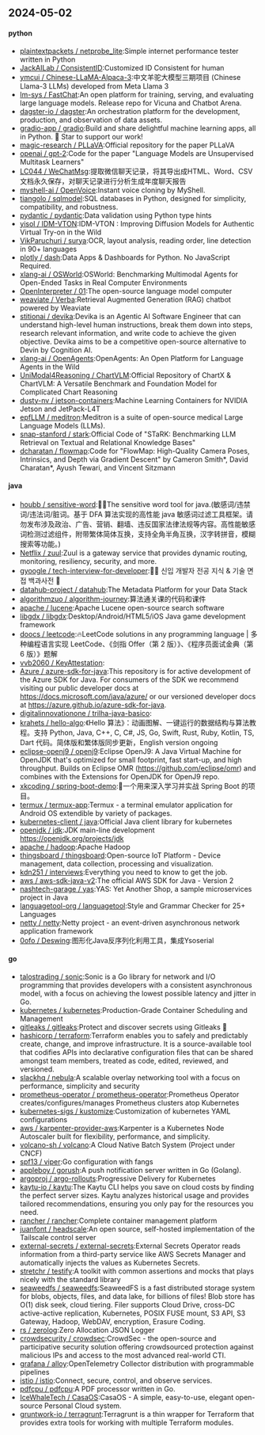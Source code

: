 ## 2024-05-02

#### python
* [plaintextpackets / netprobe_lite](https://github.com/plaintextpackets/netprobe_lite):Simple internet performance tester written in Python
* [JackAILab / ConsistentID](https://github.com/JackAILab/ConsistentID):Customized ID Consistent for human
* [ymcui / Chinese-LLaMA-Alpaca-3](https://github.com/ymcui/Chinese-LLaMA-Alpaca-3):中文羊驼大模型三期项目 (Chinese Llama-3 LLMs) developed from Meta Llama 3
* [lm-sys / FastChat](https://github.com/lm-sys/FastChat):An open platform for training, serving, and evaluating large language models. Release repo for Vicuna and Chatbot Arena.
* [dagster-io / dagster](https://github.com/dagster-io/dagster):An orchestration platform for the development, production, and observation of data assets.
* [gradio-app / gradio](https://github.com/gradio-app/gradio):Build and share delightful machine learning apps, all in Python. 🌟 Star to support our work!
* [magic-research / PLLaVA](https://github.com/magic-research/PLLaVA):Official repository for the paper PLLaVA
* [openai / gpt-2](https://github.com/openai/gpt-2):Code for the paper "Language Models are Unsupervised Multitask Learners"
* [LC044 / WeChatMsg](https://github.com/LC044/WeChatMsg):提取微信聊天记录，将其导出成HTML、Word、CSV文档永久保存，对聊天记录进行分析生成年度聊天报告
* [myshell-ai / OpenVoice](https://github.com/myshell-ai/OpenVoice):Instant voice cloning by MyShell.
* [tiangolo / sqlmodel](https://github.com/tiangolo/sqlmodel):SQL databases in Python, designed for simplicity, compatibility, and robustness.
* [pydantic / pydantic](https://github.com/pydantic/pydantic):Data validation using Python type hints
* [yisol / IDM-VTON](https://github.com/yisol/IDM-VTON):IDM-VTON : Improving Diffusion Models for Authentic Virtual Try-on in the Wild
* [VikParuchuri / surya](https://github.com/VikParuchuri/surya):OCR, layout analysis, reading order, line detection in 90+ languages
* [plotly / dash](https://github.com/plotly/dash):Data Apps & Dashboards for Python. No JavaScript Required.
* [xlang-ai / OSWorld](https://github.com/xlang-ai/OSWorld):OSWorld: Benchmarking Multimodal Agents for Open-Ended Tasks in Real Computer Environments
* [OpenInterpreter / 01](https://github.com/OpenInterpreter/01):The open-source language model computer
* [weaviate / Verba](https://github.com/weaviate/Verba):Retrieval Augmented Generation (RAG) chatbot powered by Weaviate
* [stitionai / devika](https://github.com/stitionai/devika):Devika is an Agentic AI Software Engineer that can understand high-level human instructions, break them down into steps, research relevant information, and write code to achieve the given objective. Devika aims to be a competitive open-source alternative to Devin by Cognition AI.
* [xlang-ai / OpenAgents](https://github.com/xlang-ai/OpenAgents):OpenAgents: An Open Platform for Language Agents in the Wild
* [UniModal4Reasoning / ChartVLM](https://github.com/UniModal4Reasoning/ChartVLM):Official Repository of ChartX & ChartVLM: A Versatile Benchmark and Foundation Model for Complicated Chart Reasoning
* [dusty-nv / jetson-containers](https://github.com/dusty-nv/jetson-containers):Machine Learning Containers for NVIDIA Jetson and JetPack-L4T
* [epfLLM / meditron](https://github.com/epfLLM/meditron):Meditron is a suite of open-source medical Large Language Models (LLMs).
* [snap-stanford / stark](https://github.com/snap-stanford/stark):Official Code of "STaRK: Benchmarking LLM Retrieval on Textual and Relational Knowledge Bases"
* [dcharatan / flowmap](https://github.com/dcharatan/flowmap):Code for "FlowMap: High-Quality Camera Poses, Intrinsics, and Depth via Gradient Descent" by Cameron Smith*, David Charatan*, Ayush Tewari, and Vincent Sitzmann

#### java
* [houbb / sensitive-word](https://github.com/houbb/sensitive-word):👮‍♂️The sensitive word tool for java.(敏感词/违禁词/违法词/脏词。基于 DFA 算法实现的高性能 java 敏感词过滤工具框架。请勿发布涉及政治、广告、营销、翻墙、违反国家法律法规等内容。高性能敏感词检测过滤组件，附带繁体简体互换，支持全角半角互换，汉字转拼音，模糊搜索等功能。)
* [Netflix / zuul](https://github.com/Netflix/zuul):Zuul is a gateway service that provides dynamic routing, monitoring, resiliency, security, and more.
* [gyoogle / tech-interview-for-developer](https://github.com/gyoogle/tech-interview-for-developer):👶🏻 신입 개발자 전공 지식 & 기술 면접 백과사전 📖
* [datahub-project / datahub](https://github.com/datahub-project/datahub):The Metadata Platform for your Data Stack
* [algorithmzuo / algorithm-journey](https://github.com/algorithmzuo/algorithm-journey):算法通关课的代码和课件
* [apache / lucene](https://github.com/apache/lucene):Apache Lucene open-source search software
* [libgdx / libgdx](https://github.com/libgdx/libgdx):Desktop/Android/HTML5/iOS Java game development framework
* [doocs / leetcode](https://github.com/doocs/leetcode):🔥LeetCode solutions in any programming language | 多种编程语言实现 LeetCode、《剑指 Offer（第 2 版）》、《程序员面试金典（第 6 版）》题解
* [vvb2060 / KeyAttestation](https://github.com/vvb2060/KeyAttestation):
* [Azure / azure-sdk-for-java](https://github.com/Azure/azure-sdk-for-java):This repository is for active development of the Azure SDK for Java. For consumers of the SDK we recommend visiting our public developer docs at https://docs.microsoft.com/java/azure/ or our versioned developer docs at https://azure.github.io/azure-sdk-for-java.
* [digitalinnovationone / trilha-java-basico](https://github.com/digitalinnovationone/trilha-java-basico):
* [krahets / hello-algo](https://github.com/krahets/hello-algo):《Hello 算法》：动画图解、一键运行的数据结构与算法教程。支持 Python, Java, C++, C, C#, JS, Go, Swift, Rust, Ruby, Kotlin, TS, Dart 代码。简体版和繁体版同步更新，English version ongoing
* [eclipse-openj9 / openj9](https://github.com/eclipse-openj9/openj9):Eclipse OpenJ9: A Java Virtual Machine for OpenJDK that's optimized for small footprint, fast start-up, and high throughput. Builds on Eclipse OMR (https://github.com/eclipse/omr) and combines with the Extensions for OpenJDK for OpenJ9 repo.
* [xkcoding / spring-boot-demo](https://github.com/xkcoding/spring-boot-demo):🚀一个用来深入学习并实战 Spring Boot 的项目。
* [termux / termux-app](https://github.com/termux/termux-app):Termux - a terminal emulator application for Android OS extendible by variety of packages.
* [kubernetes-client / java](https://github.com/kubernetes-client/java):Official Java client library for kubernetes
* [openjdk / jdk](https://github.com/openjdk/jdk):JDK main-line development https://openjdk.org/projects/jdk
* [apache / hadoop](https://github.com/apache/hadoop):Apache Hadoop
* [thingsboard / thingsboard](https://github.com/thingsboard/thingsboard):Open-source IoT Platform - Device management, data collection, processing and visualization.
* [kdn251 / interviews](https://github.com/kdn251/interviews):Everything you need to know to get the job.
* [aws / aws-sdk-java-v2](https://github.com/aws/aws-sdk-java-v2):The official AWS SDK for Java - Version 2
* [nashtech-garage / yas](https://github.com/nashtech-garage/yas):YAS: Yet Another Shop, a sample microservices project in Java
* [languagetool-org / languagetool](https://github.com/languagetool-org/languagetool):Style and Grammar Checker for 25+ Languages
* [netty / netty](https://github.com/netty/netty):Netty project - an event-driven asynchronous network application framework
* [0ofo / Deswing](https://github.com/0ofo/Deswing):图形化Java反序列化利用工具，集成Ysoserial

#### go
* [talostrading / sonic](https://github.com/talostrading/sonic):Sonic is a Go library for network and I/O programming that provides developers with a consistent asynchronous model, with a focus on achieving the lowest possible latency and jitter in Go.
* [kubernetes / kubernetes](https://github.com/kubernetes/kubernetes):Production-Grade Container Scheduling and Management
* [gitleaks / gitleaks](https://github.com/gitleaks/gitleaks):Protect and discover secrets using Gitleaks 🔑
* [hashicorp / terraform](https://github.com/hashicorp/terraform):Terraform enables you to safely and predictably create, change, and improve infrastructure. It is a source-available tool that codifies APIs into declarative configuration files that can be shared amongst team members, treated as code, edited, reviewed, and versioned.
* [slackhq / nebula](https://github.com/slackhq/nebula):A scalable overlay networking tool with a focus on performance, simplicity and security
* [prometheus-operator / prometheus-operator](https://github.com/prometheus-operator/prometheus-operator):Prometheus Operator creates/configures/manages Prometheus clusters atop Kubernetes
* [kubernetes-sigs / kustomize](https://github.com/kubernetes-sigs/kustomize):Customization of kubernetes YAML configurations
* [aws / karpenter-provider-aws](https://github.com/aws/karpenter-provider-aws):Karpenter is a Kubernetes Node Autoscaler built for flexibility, performance, and simplicity.
* [volcano-sh / volcano](https://github.com/volcano-sh/volcano):A Cloud Native Batch System (Project under CNCF)
* [spf13 / viper](https://github.com/spf13/viper):Go configuration with fangs
* [appleboy / gorush](https://github.com/appleboy/gorush):A push notification server written in Go (Golang).
* [argoproj / argo-rollouts](https://github.com/argoproj/argo-rollouts):Progressive Delivery for Kubernetes
* [kaytu-io / kaytu](https://github.com/kaytu-io/kaytu):The Kaytu CLI helps you save on cloud costs by finding the perfect server sizes. Kaytu analyzes historical usage and provides tailored recommendations, ensuring you only pay for the resources you need.
* [rancher / rancher](https://github.com/rancher/rancher):Complete container management platform
* [juanfont / headscale](https://github.com/juanfont/headscale):An open source, self-hosted implementation of the Tailscale control server
* [external-secrets / external-secrets](https://github.com/external-secrets/external-secrets):External Secrets Operator reads information from a third-party service like AWS Secrets Manager and automatically injects the values as Kubernetes Secrets.
* [stretchr / testify](https://github.com/stretchr/testify):A toolkit with common assertions and mocks that plays nicely with the standard library
* [seaweedfs / seaweedfs](https://github.com/seaweedfs/seaweedfs):SeaweedFS is a fast distributed storage system for blobs, objects, files, and data lake, for billions of files! Blob store has O(1) disk seek, cloud tiering. Filer supports Cloud Drive, cross-DC active-active replication, Kubernetes, POSIX FUSE mount, S3 API, S3 Gateway, Hadoop, WebDAV, encryption, Erasure Coding.
* [rs / zerolog](https://github.com/rs/zerolog):Zero Allocation JSON Logger
* [crowdsecurity / crowdsec](https://github.com/crowdsecurity/crowdsec):CrowdSec - the open-source and participative security solution offering crowdsourced protection against malicious IPs and access to the most advanced real-world CTI.
* [grafana / alloy](https://github.com/grafana/alloy):OpenTelemetry Collector distribution with programmable pipelines
* [istio / istio](https://github.com/istio/istio):Connect, secure, control, and observe services.
* [pdfcpu / pdfcpu](https://github.com/pdfcpu/pdfcpu):A PDF processor written in Go.
* [IceWhaleTech / CasaOS](https://github.com/IceWhaleTech/CasaOS):CasaOS - A simple, easy-to-use, elegant open-source Personal Cloud system.
* [gruntwork-io / terragrunt](https://github.com/gruntwork-io/terragrunt):Terragrunt is a thin wrapper for Terraform that provides extra tools for working with multiple Terraform modules.
